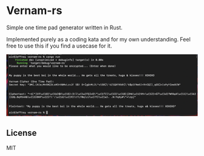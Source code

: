 # Vernam-rs

Simple one time pad generator written in Rust.

Implemented purely as a coding kata and for my own understanding. Feel free to use this if you find a usecase for it.

![picture](res/demo.png)

## License

MIT
